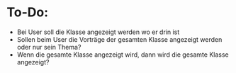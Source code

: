 <h1>To-Do:</h1>

- Bei User soll die Klasse angezeigt werden wo er drin ist
- Sollen beim User die Vorträge der gesamten Klasse angezeigt werden oder nur sein Thema?
- Wenn die gesamte Klasse angezeigt wird, dann wird die gesamte Klasse angezeigt?

